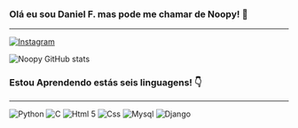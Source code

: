 
### Olá eu sou Daniel F. mas pode me chamar de Noopy! 👋
<hr>

[![Instagram](https://img.shields.io/badge/Instagram-E4405F?style=for-the-badge&logo=instagram&logoColor=white)](https://www.instagram.com/noop_314/)

![Noopy GitHub stats](https://github-readme-stats.vercel.app/api?username=Noo314&show_icons=true&theme=radical)

### Estou Aprendendo estás seis linguagens! 👇
<hr>

![Python](https://img.shields.io/badge/Python-14354C?style=for-the-badge&logo=python&logoColor=white)
![C](https://img.shields.io/badge/C-00599C?style=for-the-badge&logo=c&logoColor=white)
![Html 5](https://img.shields.io/badge/HTML5-E34F26?style=for-the-badge&logo=html5&logoColor=white)
![Css](https://img.shields.io/badge/CSS3-1572B6?style=for-the-badge&logo=css3&logoColor=white)
![Mysql](https://img.shields.io/badge/MySQL-00000F?style=for-the-badge&logo=mysql&logoColor=white)
![Django](https://img.shields.io/badge/Django-092E20?style=for-the-badge&logo=django&logoColor=white)

